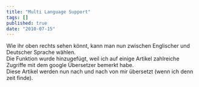 ```yaml
---
title: "Multi Language Support"
tags: []
published: true
date: "2010-07-15"
---
```


Wie ihr oben rechts sehen könnt, kann man nun zwischen Englischer und Deutscher Sprache wählen.  
Die Funktion wurde hinzugefügt, weil ich auf einige Artikel zahlreiche Zugriffe mit dem google Übersetzer bemerkt habe.  
Diese Artikel werden nun nach und nach von mir übersetzt (wenn ich denn zeit finde).

